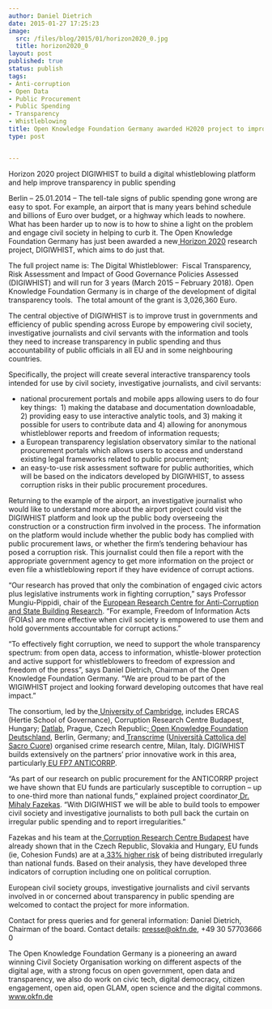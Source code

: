 ```yaml
---
author: Daniel Dietrich
date: 2015-01-27 17:25:23
image:
  src: /files/blog/2015/01/horizon2020_0.jpg
  title: horizon2020_0
layout: post
published: true
status: publish
tags:
- Anti-corruption
- Open Data
- Public Procurement
- Public Spending
- Transparency
- Whistleblowing
title: Open Knowledge Foundation Germany awarded H2020 project to improve transparency in public spending and support whistleblowing
type: post


---
```

Horizon 2020 project DIGIWHIST to build a digital whistleblowing platform and help improve transparency in public spending

Berlin – 25.01.2014 – The tell-tale signs of public spending gone wrong are easy to spot. For example, an airport that is many years behind schedule and billions of Euro over budget, or a highway which leads to nowhere. What has been harder up to now is to how to shine a light on the problem and engage civil society in helping to curb it. The Open Knowledge Foundation Germany has just been awarded a new[ Horizon 2020](http://ec.europa.eu/programmes/horizon2020/) research project, DIGIWHIST, which aims to do just that.

The full project name is: The Digital Whistleblower:  Fiscal Transparency, Risk Assessment and Impact of Good Governance Policies Assessed (DIGIWHIST) and will run for 3 years (March 2015 – February 2018). Open Knowledge Foundation Germany is in charge of the development of digital transparency tools.  The total amount of the grant is 3,026,360 Euro.

The central objective of DIGIWHIST is to improve trust in governments and efficiency of public spending across Europe by empowering civil society, investigative journalists and civil servants with the information and tools they need to increase transparency in public spending and thus accountability of public officials in all EU and in some neighbouring countries.

Specifically, the project will create several interactive transparency tools intended for use by civil society, investigative journalists, and civil servants:

* national procurement portals and mobile apps allowing users to do four key things:  1) making the database and documentation downloadable, 2) providing easy to use interactive analytic tools, and 3) making it possible for users to contribute data and 4) allowing for anonymous whistleblower reports and freedom of information requests;
* a European transparency legislation observatory similar to the national procurement portals which allows users to access and understand existing legal frameworks related to public procurement;
* an easy-to-use risk assessment software for public authorities, which will be based on the indicators developed by DIGIWHIST, to assess corruption risks in their public procurement procedures.

Returning to the example of the airport, an investigative journalist who would like to understand more about the airport project could visit the DIGIWHIST platform and look up the public body overseeing the construction or a construction firm involved in the process. The information on the platform would include whether the public body has complied with public procurement laws, or whether the firm’s tendering behaviour has posed a corruption risk. This journalist could then file a report with the appropriate government agency to get more information on the project or even file a whistleblowing report if they have evidence of corrupt actions.

“Our research has proved that only the combination of engaged civic actors plus legislative instruments work in fighting corruption,” says Professor Mungiu-Pippidi, chair of the [European Research Centre for Anti-Corruption and State Building Research](http://www.againstcorruption.eu/). “For example, Freedom of Information Acts (FOIAs) are more effective when civil society is empowered to use them and hold governments accountable for corrupt actions.”

“To effectively fight corruption, we need to support the whole transparency spectrum: from open data, access to information, whistle-blower protection and active support for whistleblowers to freedom of expression and freedom of the press”, says Daniel Dietrich, Chairman of the Open Knowledge Foundation Germany. “We are proud to be part of the WIGIWHIST project and looking forward developing outcomes that have real impact.”

The consortium, led by the[ University of Cambridge](http://www.cam.ac.uk/), includes ERCAS (Hertie School of Governance), Corruption Research Centre Budapest, Hungary; [Datlab](http://www.hertie-school.org/), Prague, Czech Republic;[ Open Knowledge Foundation Deutschland](/), Berlin, Germany; and[ Transcrime](http://www.transcrime.it/en) ([Università Cattolica del Sacro Cuore](http://www.ucsc.it/)) organised crime research centre, Milan, Italy. DIGIWHIST builds extensively on the partners’ prior innovative work in this area, particularly[ EU FP7 ANTICORRP](http://anticorrp.eu/).

“As part of our research on public procurement for the ANTICORRP project we have shown that EU funds are particularly susceptible to corruption – up to one-third more than national funds,” explained project coordinator[ Dr. Mihaly Fazekas](http://www.sociology.cam.ac.uk/people/academic-staff/mfazekas). “With DIGIWHIST we will be able to build tools to empower civil society and investigative journalists to both pull back the curtain on irregular public spending and to report irregularities.”

Fazekas and his team at the[ Corruption Research Centre Budapest](http://www.crcb.eu/) have already shown that in the Czech Republic, Slovakia and Hungary, EU funds (ie, Cohesion Funds) are at a[ 33% higher risk](http://www.againstcorruption.eu/articles/eu-funds-curse-new-evidence-reciprocal-impact-eu-funds-corruption-cee/) of being distributed irregularly than national funds. Based on their analysis, they have developed three indicators of corruption including one on political corruption.

European civil society groups, investigative journalists and civil servants involved in or concerned about transparency in public spending are welcomed to contact the project for more information.

Contact for press queries and for general information: Daniel Dietrich, Chairman of the board. Contact details: presse@okfn.de, +49 30 57703666 0

The Open Knowledge Foundation Germany is a pioneering an award winning Civil Society Organisation working on different aspects of the digital age, with a strong focus on open government, open data and transparency, we also do work on civic tech, digital democracy, citizen engagement, open aid, open GLAM, open science and the digital commons. www.okfn.de

 